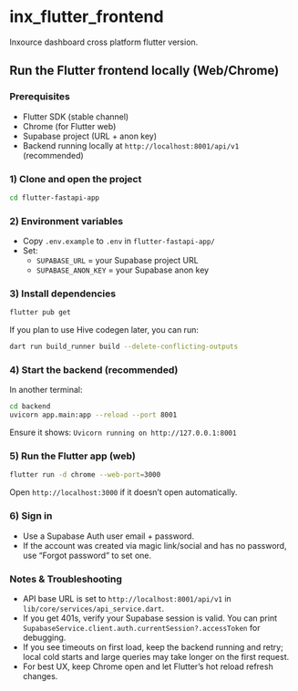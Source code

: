 # inx_flutter_frontend
Inxource dashboard cross platform flutter version.

## Run the Flutter frontend locally (Web/Chrome)

### Prerequisites
- Flutter SDK (stable channel)
- Chrome (for Flutter web)
- Supabase project (URL + anon key)
- Backend running locally at `http://localhost:8001/api/v1` (recommended)

### 1) Clone and open the project
```bash
cd flutter-fastapi-app
```

### 2) Environment variables
- Copy `.env.example` to `.env` in `flutter-fastapi-app/`
- Set:
  - `SUPABASE_URL` = your Supabase project URL
  - `SUPABASE_ANON_KEY` = your Supabase anon key

### 3) Install dependencies
```bash
flutter pub get
```

If you plan to use Hive codegen later, you can run:
```bash
dart run build_runner build --delete-conflicting-outputs
```

### 4) Start the backend (recommended)
In another terminal:
```bash
cd backend
uvicorn app.main:app --reload --port 8001
```
Ensure it shows: `Uvicorn running on http://127.0.0.1:8001`

### 5) Run the Flutter app (web)
```bash
flutter run -d chrome --web-port=3000
```
Open `http://localhost:3000` if it doesn’t open automatically.

### 6) Sign in
- Use a Supabase Auth user email + password.
- If the account was created via magic link/social and has no password, use “Forgot password” to set one.

### Notes & Troubleshooting
- API base URL is set to `http://localhost:8001/api/v1` in `lib/core/services/api_service.dart`.
- If you get 401s, verify your Supabase session is valid. You can print `SupabaseService.client.auth.currentSession?.accessToken` for debugging.
- If you see timeouts on first load, keep the backend running and retry; local cold starts and large queries may take longer on the first request.
- For best UX, keep Chrome open and let Flutter’s hot reload refresh changes.



